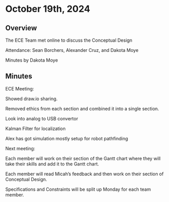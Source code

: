 # October 19th, 2024 

## Overview 

The ECE Team met online to discuss the Conceptual Design 

Attendance: Sean Borchers, Alexander Cruz, and Dakota Moye 

Minutes by Dakota Moye 

## Minutes 

ECE Meeting: 

Showed draw.io sharing. 

Removed ethics from each section and combined it into a single section. 

Look into analog to USB convertor 

Kalman Filter for localization 

Alex has got simulation mostly setup for robot pathfinding 

 

Next meeting: 

Each member will work on their section of the Gantt chart where they will take their skills and add it to the Gantt chart.  

Each member will read Micah’s feedback and then work on their section of Conceptual Design. 

Specifications and Constraints will be split up Monday for each team member. 
